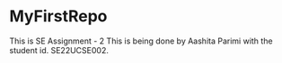 # MyFirstRepo
This is SE Assignment - 2
This is being done by Aashita Parimi with the student id. SE22UCSE002.
